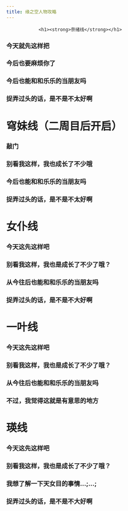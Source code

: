 ```yaml
---
title: 缘之空人物攻略
---
```


                <h1><strong>奈绪线</strong></h1>



<h3>今天就先这样把</h3>



<h3>今后也要麻烦你了</h3>



<h3>今后也能和和乐乐的当朋友吗</h3>



<h3>捉弄过头的话，是不是不太好啊</h3>



<h1><strong>穹妹线（二周目后开启）</strong></h1>



<h3>敲门</h3>



<h3>别看我这样，我也成长了不少哦</h3>



<h3>今后也能和和乐乐的当朋友吗</h3>



<h3>捉弄过头的话，是不是不太好啊</h3>



<h1><strong>女仆线</strong></h1>



<h3>今天这先这样吧</h3>



<h3>别看我这样，我也是成长了不少了哦？</h3>



<h3>从今往后也能和和乐乐的当朋友吗</h3>



<h3>捉弄过头的话，是不是不大好啊</h3>



<h1><strong>一叶线</strong></h1>



<h3>今天这先这样吧</h3>



<h3>别看我这样，我也是成长了不少了哦？</h3>



<h3>从今往后也能和和乐乐的当朋友吗</h3>



<h3>不过，我觉得这就是有意思的地方</h3>



<h1><strong>瑛线</strong></h1>



<h3>今天这先这样吧</h3>



<h3>别看我这样，我也是成长了不少了哦？</h3>



<h3>我想了解一下天女目的事情…;…;</h3>



<h3>捉弄过头的话，是不是不大好啊</h3>


              
